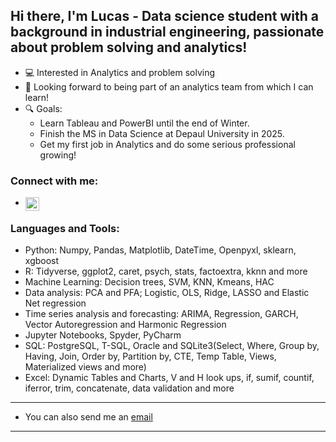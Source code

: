## Hi there, I'm Lucas - Data science student with a background in industrial engineering, passionate about problem solving and analytics!

- 💻 Interested in Analytics and problem solving
- 🌱 Looking forward to being part of an analytics team from which I can learn!
- 🔍 Goals:
  - Learn Tableau and PowerBI until the end of Winter.
  - Finish the MS in Data Science at Depaul University in 2025.
  - Get my first job in Analytics and do some serious professional growing!


### Connect with me:

- [<img align="left" alt="lucasfoep | LinkedIn" width="22px" src="https://cdn.jsdelivr.net/npm/simple-icons@v3/icons/linkedin.svg" />][linkedin]

### Languages and Tools:

- Python: Numpy, Pandas, Matplotlib, DateTime, Openpyxl, sklearn, xgboost
- R: Tidyverse, ggplot2, caret, psych, stats, factoextra, kknn and more
- Machine Learning: Decision trees, SVM, KNN, Kmeans, HAC
- Data analysis: PCA and PFA; Logistic, OLS, Ridge, LASSO and Elastic Net regression
- Time series analysis and forecasting: ARIMA, Regression, GARCH, Vector Autoregression and Harmonic Regression
- Jupyter Notebooks, Spyder, PyCharm
- SQL: PostgreSQL, T-SQL, Oracle and SQLite3(Select, Where, Group by, Having, Join, Order by, Partition by, CTE, Temp Table, Views, Materialized views and more)
- Excel: Dynamic Tables and Charts, V and H look ups, if, sumif, countif, iferror, trim, concatenate, data validation and more

---

- You can also send me an [email](mailto:lucasfoep@gmail.com)

---

[linkedin]: https://www.linkedin.com/in/lucas-de-oliveira-8a76b058/
